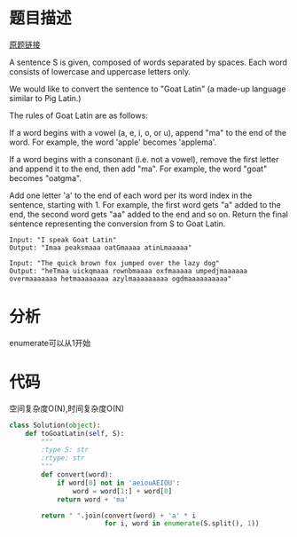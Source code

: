 
# 题目描述
[原题链接](https://leetcode.com/problems/goat-latin/)

A sentence S is given, composed of words separated by spaces. Each word consists of lowercase and uppercase letters only.

We would like to convert the sentence to "Goat Latin" (a made-up language similar to Pig Latin.)

The rules of Goat Latin are as follows:

If a word begins with a vowel (a, e, i, o, or u), append "ma" to the end of the word.
For example, the word 'apple' becomes 'applema'.
 
If a word begins with a consonant (i.e. not a vowel), remove the first letter and append it to the end, then add "ma".
For example, the word "goat" becomes "oatgma".
 
Add one letter 'a' to the end of each word per its word index in the sentence, starting with 1.
For example, the first word gets "a" added to the end, the second word gets "aa" added to the end and so on.
Return the final sentence representing the conversion from S to Goat Latin. 

```
Input: "I speak Goat Latin"
Output: "Imaa peaksmaaa oatGmaaaa atinLmaaaaa"

Input: "The quick brown fox jumped over the lazy dog"
Output: "heTmaa uickqmaaa rownbmaaaa oxfmaaaaa umpedjmaaaaaa overmaaaaaaa hetmaaaaaaaa azylmaaaaaaaaa ogdmaaaaaaaaaa"
```

<!--more-->

# 分析
enumerate可以从1开始

# 代码
空间复杂度O(N),时间复杂度O(N)
```Python
class Solution(object):
    def toGoatLatin(self, S):
        """
        :type S: str
        :rtype: str
        """
        def convert(word):
            if word[0] not in 'aeiouAEIOU':
                word = word[1:] + word[0]
            return word + 'ma'

        return " ".join(convert(word) + 'a' * i
                        for i, word in enumerate(S.split(), 1))
```
            